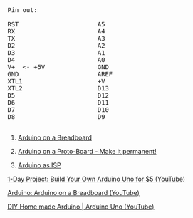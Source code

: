 <pre>
Pin out:

RST                     A5
RX                      A4
TX                      A3
D2                      A2
D3                      A1
D4                      A0
V+  <- +5V              GND
GND                     AREF
XTL1                    +V
XTL2                    D13
D5                      D12
D6                      D11
D7                      D10
D8                      D9

</pre>
1. [Arduino on a Breadboard](https://www.youtube.com/watch?v=ufQZnAAxZ7A)

2. [Arduino on a Proto-Board - Make it permanent!](https://www.youtube.com/watch?v=vMu1UjBxOiQ)

3. [Arduino as ISP](https://www.youtube.com/watch?v=muP1dp73Mdg)


[1-Day Project: Build Your Own Arduino Uno for $5 (YouTube)](https://www.youtube.com/watch?v=sNIMCdVOHOM)

[Arduino: Arduino on a Breadboard (YouTube)](https://www.youtube.com/watch?v=_m9aciePKEk)

[DIY Home made Arduino | Arduino Uno (YouTube)](https://www.youtube.com/watch?v=tlh0dBa2bFA)
